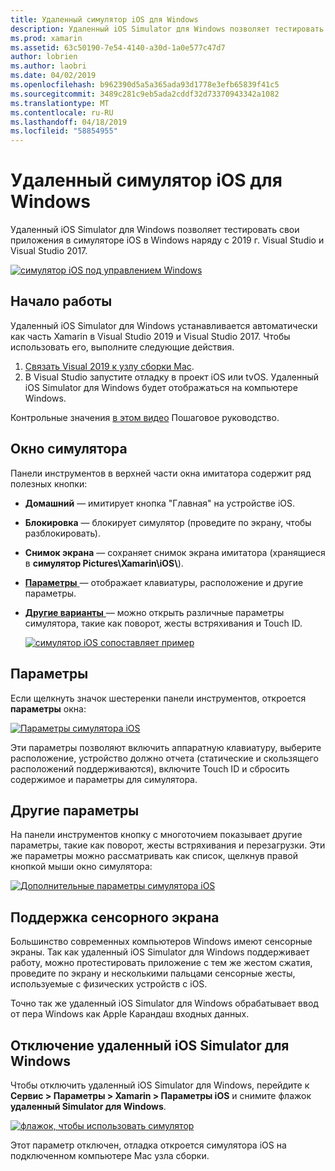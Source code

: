 ```yaml
---
title: Удаленный симулятор iOS для Windows
description: Удаленный iOS Simulator для Windows позволяет тестировать свои приложения в симуляторе iOS в Windows вместе с Visual Studio 2019.
ms.prod: xamarin
ms.assetid: 63c50190-7e54-4140-a30d-1a0e577c47d7
author: lobrien
ms.author: laobri
ms.date: 04/02/2019
ms.openlocfilehash: b962390d5a5a365ada93d1778e3efb65839f41c5
ms.sourcegitcommit: 3489c281c9eb5ada2cddf32d73370943342a1082
ms.translationtype: MT
ms.contentlocale: ru-RU
ms.lasthandoff: 04/18/2019
ms.locfileid: "58854955"
---
```

# <a name="remoted-ios-simulator-for-windows"></a>Удаленный симулятор iOS для Windows

Удаленный iOS Simulator для Windows позволяет тестировать свои приложения в симуляторе iOS в Windows наряду с 2019 г. Visual Studio и Visual Studio 2017.

[![симулятор iOS под управлением Windows](images/hero-sml.png "симулятору iOS под управлением Windows")](images/hero.png#lightbox)

## <a name="getting-started"></a>Начало работы

Удаленный iOS Simulator для Windows устанавливается автоматически как часть Xamarin в Visual Studio 2019 и Visual Studio 2017. Чтобы использовать его, выполните следующие действия.

1. [Связать Visual 2019 к узлу сборки Mac](~/ios/get-started/installation/windows/connecting-to-mac/index.md).
2. В Visual Studio запустите отладку в проект iOS или tvOS. Удаленный iOS Simulator для Windows будет отображаться на компьютере Windows.

Контрольные значения [в этом видео](deploy.md) Пошаговое руководство.

## <a name="simulator-window"></a>Окно симулятора

Панели инструментов в верхней части окна имитатора содержит ряд полезных кнопки:

- **Домашний** — имитирует кнопка "Главная" на устройстве iOS.
- **Блокировка** — блокирует симулятор (проведите по экрану, чтобы разблокировать).
- **Снимок экрана** — сохраняет снимок экрана имитатора (хранящиеся в **симулятор Pictures\Xamarin\iOS\\**).
- [**Параметры** ](#settings) — отображает клавиатуры, расположение и другие параметры.
- [**Другие варианты** ](#other-options) — можно открыть различные параметры симулятора, такие как поворот, жесты встряхивания и Touch ID.

    [![симулятор iOS сопоставляет пример](images/maps-app-sml.png "примере сопоставляет симулятор iOS")](images/maps-app.png#lightbox)

## <a name="settings"></a>Параметры

Если щелкнуть значок шестеренки панели инструментов, откроется **параметры** окна:

[![Параметры симулятора iOS](images/settings-sml.png "параметры симулятора iOS")](images/settings.png#lightbox)

Эти параметры позволяют включить аппаратную клавиатуру, выберите расположение, устройство должно отчета (статические и скользящего расположений поддерживаются), включите Touch ID и сбросить содержимое и параметры для симулятора.

## <a name="other-options"></a>Другие параметры

На панели инструментов кнопку с многоточием показывает другие параметры, такие как поворот, жесты встряхивания и перезагрузки. Эти же параметры можно рассматривать как список, щелкнув правой кнопкой мыши окно симулятора:

[![Дополнительные параметры симулятора iOS](images/more-sml.png "Дополнительные параметры симулятора iOS")](images/more.png#lightbox)

## <a name="touchscreen-support"></a>Поддержка сенсорного экрана

Большинство современных компьютеров Windows имеют сенсорные экраны. Так как удаленный iOS Simulator для Windows поддерживает работу, можно протестировать приложение с тем же жестом сжатия, проведите по экрану и несколькими пальцами сенсорные жесты, используемые с физических устройств с iOS.

Точно так же удаленный iOS Simulator для Windows обрабатывает ввод от пера Windows как Apple Карандаш входных данных.

## <a name="disabling-the-remoted-ios-simulator-for-windows"></a>Отключение удаленный iOS Simulator для Windows

Чтобы отключить удаленный iOS Simulator для Windows, перейдите к **Сервис > Параметры > Xamarin > Параметры iOS** и снимите флажок **удаленный Simulator для Windows**.

[![флажок, чтобы использовать симулятор](images/options-sml.png "флажок, чтобы использовать симулятор")](images/options.png#lightbox)

Этот параметр отключен, отладка откроется симулятора iOS на подключенном компьютере Mac узла сборки.
